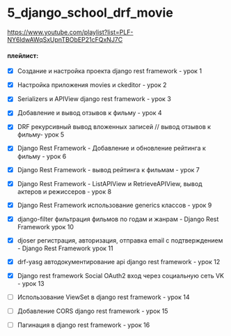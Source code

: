 # 5_django_school_drf_movie

https://www.youtube.com/playlist?list=PLF-NY6ldwAWqSxUpnTBObEP21cFQxNJ7C

#### плейлист:
- [x] Создание и настройка проекта django rest framework - урок 1
- [x] Настройка приложения movies и ckeditor - урок 2
- [x] Serializers и APIView django rest framework - урок 3
- [x] Добавление и вывод отзывов к фильму - урок 4
- [x] DRF рекурсивный вывод вложенных записей // вывод отзывов к фильму- урок 5
- [x] Django Rest Framework - Добавление и обновление рейтинга к фильму - урок 6
- [x] Django Rest Framework - вывод рейтинга к фильмам - урок 7
- [x] Django Rest Framework - ListAPIView и RetrieveAPIView, вывод актеров и режиссеров - урок 8
- [x] Django Rest Framework использование generics классов - урок 9
- [x] django-filter фильтрация фильмов по годам и жанрам - Django Rest Framework урок 10
- [x] djoser регистрация, авторизация, отправка email с подтверждением - Django Rest Framework урок 11
- [x] drf-yasg автодокументирование api django rest framework - урок 12
- [x] Django rest framework Social OAuth2 вход через социальную сеть VK - урок 13
- [ ] Использование ViewSet в django rest framework - урок 14
- [ ] Добавление CORS django rest framework - урок 15
- [ ] Пагинация в django rest framework - урок 16


